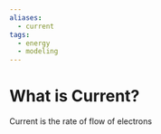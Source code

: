 ```yaml
---
aliases:
  - current
tags:
  - energy
  - modeling
---
```

# What is Current?
Current is the rate of flow of electrons